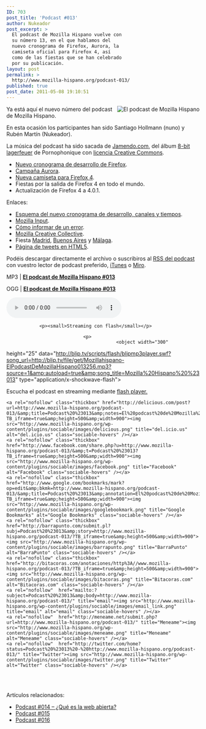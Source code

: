 ```yaml
---
ID: 703
post_title: 'Podcast #013'
author: Nukeador
post_excerpt: >
  El podcast de Mozilla Hispano vuelve con
  su número 13, en el que hablamos del
  nuevo cronograma de Firefox, Aurora, la
  camiseta oficial para Firefox 4, así
  como de las fiestas que se han celebrado
  por su publicación.
layout: post
permalink: >
  http://www.mozilla-hispano.org/podcast-013/
published: true
post_date: 2011-05-08 19:10:51
---
```

<p><img style="float: right;" src="http://www.mozilla-hispano.org/images/podcast_small.png" alt="El podcast de Mozilla Hispano" /></p>
<p>Ya está aquí el nuevo número del podcast de Mozilla Hispano.</p>
<p>En esta ocasión los participantes han sido Santiago Hollmann (nuno) y Rubén Martí­n (Nukeador).</p>
<p>La música del podcast ha sido sacada de <a hreflang="es" href="http://www.jamendo.com">Jamendo.com</a>,  del álbum <a hreflang="es" href="http://www.jamendo.com/es/album/7505">8-bit lagerfeuer</a> de  Pornophonique con <a hreflang="es" href="http://creativecommons.org/licenses/by-nc-nd/2.0/es/">licencia  Creative Commons</a>.</p>
<ul>
<li> <a title="El nuevo cronograma de desarrollo para Firefox" href="http://www.mozilla-hispano.org/el-nuevo-cronograma-de-desarrollo-para-firefox/">Nuevo cronograma de desarrollo de Firefox</a>.</li>
<li><a title="Mozilla te necesita, prueba Aurora y mejora Firefox" href="http://www.mozilla-hispano.org/mozilla-te-necesita-prueba-aurora-y-mejora-firefox/">Campaña Aurora</a>.</li>
<li><a title="Firefox 4 se viste con la nueva camiseta" href="http://www.mozilla-hispano.org/firefox-4-se-viste-con-la-nueva-camiseta/">Nueva camiseta para Firefox 4</a>.</li>
<li>Fiestas por la salida de Firefox 4 en todo el mundo.</li>
<li>Actualización de Firefox 4 a 4.0.1.</li>
</ul>
<p>Enlaces:</p>
<ul>
<li><a href="http://mozilla.github.com/process-releases/draft/development_specifics/">Esquema del nuevo cronograma de desarrollo, canales y tiempos</a>.</li>
<li><a href="http://input.mozilla.com/es/">Mozilla Input</a>.</li>
<li><a href="http://www.mozilla-hispano.org/documentacion/C%C3%B3mo_informar_de_un_error">Cómo informar de un error</a>.</li>
<li><a href="https://creative.mozilla.org/">Mozilla Creative Collective</a>.</li>
<li>Fiesta <a href="http://eventos.mozilla-hispano.org/1/fiesta-firefox-4-madrid/">Madrid</a>, <a href="http://eventos.mozilla-hispano.org/4/fiesta-fx4-bsas/">Buenos Aires</a> y <a href="http://www.mozilla-hispano.org/eventos/20/firefox-4-m%C3%A1laga/">Málaga</a>.</li>
<li><a href="http://eventos.mozilla-hispano.org/1/fiesta-firefox-4-madrid/tweets/">Página de tweets en HTML5</a>.</li>
</ul>
<p>Podéis descargar directamente el archivo o suscribiros al <a hreflang="es" 
href="http://feeds.mozilla-hispano.org/mozillahispano-podcast">RSS del podcast</a> con vuestro lector de 
podcast preferido, <a hreflang="es" 
href="http://itunes.apple.com/es/podcast/el-podcast-de-mozilla-hispano/id347273991">iTunes</a> o <a href="http://www.miroguide.com/audio/14695">Miro</a>.</p><p>MP3 | <strong><a href="http://blip.tv/file/get/Mozillahispano-ElPodcastDeMozillaHispano013256.mp3">El podcast de Mozilla 
Hispano #013</a></strong></p><p>OGG | <strong><a href="http://blip.tv/file/get/Mozillahispano-ElPodcastDeMozillaHispano013408.ogg">El podcast de Mozilla 
Hispano #013</a></strong></p><p> 
	<audio controls="controls" src="http://blip.tv/file/get/Mozillahispano-ElPodcastDeMozillaHispano013408.ogg" 
tabindex="0">
		
				<p><small>Streaming con flash</small></p>
						
								<p>
											<object width="300" 
height="25" data="http://blip.tv/scripts/flash/blipmp3player.swf?song_url=http://blip.tv/file/get/Mozillahispano-ElPodcastDeMozillaHispano013256.mp3?source=1&amp;autoload=true&amp;song_title=Mozilla%20Hispano%20%23013" type="application/x-shockwave-flash">
														
																		
<param value="http://blip.tv/scripts/flash/blipmp3player.swf?song_url=http://blip.tv/file/get/Mozillahispano-ElPodcastDeMozillaHispano013256.mp3%3Fsource%3D1&amp;autoload=true&amp;song_title=Mozilla%20Hispano%20%23013" name="movie"/>
																						
																										
<p>Escucha el podcast en streaming mediante <a href="http://www.macromedia.com/downloads/">flash 
player.</a></p>
																														
																																	
</object> 
																																			
</p>
																																				
</audio>
																																				
</p>




	<a rel="nofollow" class="thickbox" href="http://delicious.com/post?url=http://www.mozilla-hispano.org/podcast-013/&amp;title=Podcast%20%23013&amp;notes=El%20podcast%20de%20Mozilla%20Hispano%20vuelve%20con%20su%20n%C3%BAmero%2013,%20en%20el%20que%20hablamos%20del%20nuevo%20cronograma%20de%20Firefox,%20Aurora,%20la%20camiseta%20oficial%20para%20Firefox%204,%20as%C3%AD%20como%20de%20las%20fiestas%20que%20se%20han%20celebrado%20por%20su%20publicaci%C3%B3n.?TB_iframe=true&amp;height=500&amp;width=900"><img src="http://www.mozilla-hispano.org/wp-content/plugins/sociable/images/delicious.png" title="del.icio.us" alt="del.icio.us" class="sociable-hovers" /></a>
	<a rel="nofollow" class="thickbox" href="http://www.facebook.com/share.php?u=http://www.mozilla-hispano.org/podcast-013/&amp;t=Podcast%20%23013?TB_iframe=true&amp;height=500&amp;width=900"><img src="http://www.mozilla-hispano.org/wp-content/plugins/sociable/images/facebook.png" title="Facebook" alt="Facebook" class="sociable-hovers" /></a>
	<a rel="nofollow" class="thickbox" href="http://www.google.com/bookmarks/mark?op=edit&amp;bkmk=http://www.mozilla-hispano.org/podcast-013/&amp;title=Podcast%20%23013&amp;annotation=El%20podcast%20de%20Mozilla%20Hispano%20vuelve%20con%20su%20n%C3%BAmero%2013,%20en%20el%20que%20hablamos%20del%20nuevo%20cronograma%20de%20Firefox,%20Aurora,%20la%20camiseta%20oficial%20para%20Firefox%204,%20as%C3%AD%20como%20de%20las%20fiestas%20que%20se%20han%20celebrado%20por%20su%20publicaci%C3%B3n.?TB_iframe=true&amp;height=500&amp;width=900"><img src="http://www.mozilla-hispano.org/wp-content/plugins/sociable/images/googlebookmark.png" title="Google Bookmarks" alt="Google Bookmarks" class="sociable-hovers" /></a>
	<a rel="nofollow" class="thickbox" href="http://barrapunto.com/submit.pl?subj=Podcast%20%23013&amp;story=http://www.mozilla-hispano.org/podcast-013/?TB_iframe=true&amp;height=500&amp;width=900"><img src="http://www.mozilla-hispano.org/wp-content/plugins/sociable/images/barrapunto.png" title="BarraPunto" alt="BarraPunto" class="sociable-hovers" /></a>
	<a rel="nofollow" class="thickbox" href="http://bitacoras.com/anotaciones/http%3A//www.mozilla-hispano.org/podcast-013/?TB_iframe=true&amp;height=500&amp;width=900"><img src="http://www.mozilla-hispano.org/wp-content/plugins/sociable/images/bitacoras.png" title="Bitacoras.com" alt="Bitacoras.com" class="sociable-hovers" /></a>
	<a rel="nofollow"  href="mailto:?subject=Podcast%20%23013&amp;body=http://www.mozilla-hispano.org/podcast-013/" title="email"><img src="http://www.mozilla-hispano.org/wp-content/plugins/sociable/images/email_link.png" title="email" alt="email" class="sociable-hovers" /></a>
	<a rel="nofollow"  href="http://meneame.net/submit.php?url=http://www.mozilla-hispano.org/podcast-013/" title="Meneame"><img src="http://www.mozilla-hispano.org/wp-content/plugins/sociable/images/meneame.png" title="Meneame" alt="Meneame" class="sociable-hovers" /></a>
	<a rel="nofollow"  href="http://twitter.com/home?status=Podcast%20%23013%20-%20http://www.mozilla-hispano.org/podcast-013/" title="Twitter"><img src="http://www.mozilla-hispano.org/wp-content/plugins/sociable/images/twitter.png" title="Twitter" alt="Twitter" class="sociable-hovers" /></a>


<br/><br/>

<p>Artículos relacionados:<ul><li><a href='http://www.mozilla-hispano.org/podcast-014/' rel='bookmark' title='Podcast #014 &#8211; ¿Qué es la web abierta?'>Podcast #014 &#8211; ¿Qué es la web abierta?</a></li>
<li><a href='http://www.mozilla-hispano.org/podcast-015/' rel='bookmark' title='Podcast #015'>Podcast #015</a></li>
<li><a href='http://www.mozilla-hispano.org/podcast-016/' rel='bookmark' title='Podcast #016'>Podcast #016</a></li>
</ul></p>